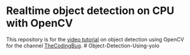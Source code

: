 # Realtime object detection on CPU with OpenCV

This repository is for the [video tutorial](https://youtu.be/hVavSe60M3g) on object detection using OpenCV  for the channel [TheCodingBug](https://www.youtube.com/c/TheCodingBug?sub_confirmation=1).
#   O b j e c t - D e t e c t i o n - U s i n g - y o l o  
 